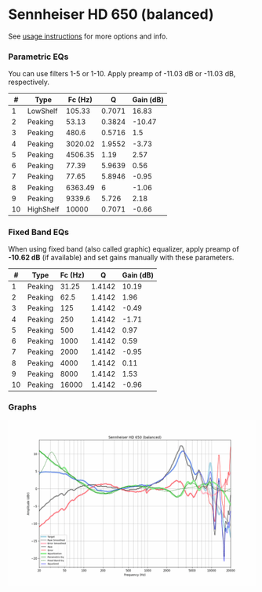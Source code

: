 # Sennheiser HD 650 (balanced)
See [usage instructions](https://github.com/jaakkopasanen/AutoEq#usage) for more options and info.

### Parametric EQs
You can use filters 1-5 or 1-10. Apply preamp of -11.03 dB or -11.03 dB, respectively.

|   # | Type      |   Fc (Hz) |      Q |   Gain (dB) |
|-----|-----------|-----------|--------|-------------|
|   1 | LowShelf  |    105.33 | 0.7071 |       16.83 |
|   2 | Peaking   |     53.13 | 0.3824 |      -10.47 |
|   3 | Peaking   |    480.6  | 0.5716 |        1.5  |
|   4 | Peaking   |   3020.02 | 1.9552 |       -3.73 |
|   5 | Peaking   |   4506.35 | 1.19   |        2.57 |
|   6 | Peaking   |     77.39 | 5.9639 |        0.56 |
|   7 | Peaking   |     77.65 | 5.8946 |       -0.95 |
|   8 | Peaking   |   6363.49 | 6      |       -1.06 |
|   9 | Peaking   |   9339.6  | 5.726  |        2.18 |
|  10 | HighShelf |  10000    | 0.7071 |       -0.66 |

### Fixed Band EQs
When using fixed band (also called graphic) equalizer, apply preamp of **-10.62 dB** (if available) and set gains manually with these parameters.

|   # | Type    |   Fc (Hz) |      Q |   Gain (dB) |
|-----|---------|-----------|--------|-------------|
|   1 | Peaking |     31.25 | 1.4142 |       10.19 |
|   2 | Peaking |     62.5  | 1.4142 |        1.96 |
|   3 | Peaking |    125    | 1.4142 |       -0.49 |
|   4 | Peaking |    250    | 1.4142 |       -1.71 |
|   5 | Peaking |    500    | 1.4142 |        0.97 |
|   6 | Peaking |   1000    | 1.4142 |        0.59 |
|   7 | Peaking |   2000    | 1.4142 |       -0.95 |
|   8 | Peaking |   4000    | 1.4142 |        0.11 |
|   9 | Peaking |   8000    | 1.4142 |        1.53 |
|  10 | Peaking |  16000    | 1.4142 |       -0.96 |

### Graphs
![](./Sennheiser%20HD%20650%20(balanced).png)
